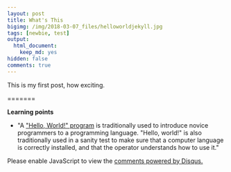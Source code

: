 ```yaml
---
layout: post
title: What's This
bigimg: /img/2018-03-07_files/helloworldjekyll.jpg
tags: [newbie, test]
output: 
  html_document: 
    keep_md: yes
hidden: false
comments: true
---
```


This is my first post, how exciting.

=======

**Learning points**

* "A ["Hello, World!" program](https://en.wikipedia.org/wiki/%22Hello,_World!%22_program) is traditionally used to introduce novice programmers to a programming language. "Hello, world!" is also traditionally used in a sanity test to make sure that a computer language is correctly installed, and that the operator understands how to use it."

<div id="disqus_thread"></div>
<script>

/**
*  RECOMMENDED CONFIGURATION VARIABLES: EDIT AND UNCOMMENT THE SECTION BELOW TO INSERT DYNAMIC VALUES FROM YOUR PLATFORM OR CMS.
*  LEARN WHY DEFINING THESE VARIABLES IS IMPORTANT: https://disqus.com/admin/universalcode/#configuration-variables*/
/*
var disqus_config = function () {
this.page.url = PAGE_URL;  // Replace PAGE_URL with your page's canonical URL variable
this.page.identifier = PAGE_IDENTIFIER; // Replace PAGE_IDENTIFIER with your page's unique identifier variable
};
*/
(function() { // DON'T EDIT BELOW THIS LINE
var d = document, s = d.createElement('script');
s.src = 'https://https-mguideng-github-io.disqus.com/embed.js';
s.setAttribute('data-timestamp', +new Date());
(d.head || d.body).appendChild(s);
})();
</script>
<noscript>Please enable JavaScript to view the <a href="https://disqus.com/?ref_noscript">comments powered by Disqus.</a></noscript>